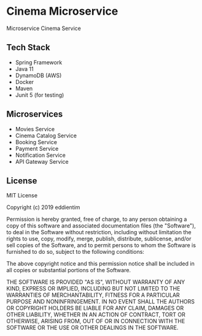 # Cinema Microservice
Microservice Cinema Service


## Tech Stack 
- Spring Framework 
- Java 11 
- DynamoDB (AWS)
- Docker 
- Maven 
- Junit 5 (for testing)

## Microservices

- Movies Service 
- Cinema Catalog Service 
- Booking Service 
- Payment Service 
- Notification Service 
- API Gateway Service 


## License 
MIT License

Copyright (c) 2019 eddientim

Permission is hereby granted, free of charge, to any person obtaining a copy
of this software and associated documentation files (the "Software"), to deal
in the Software without restriction, including without limitation the rights
to use, copy, modify, merge, publish, distribute, sublicense, and/or sell
copies of the Software, and to permit persons to whom the Software is
furnished to do so, subject to the following conditions:

The above copyright notice and this permission notice shall be included in all
copies or substantial portions of the Software.

THE SOFTWARE IS PROVIDED "AS IS", WITHOUT WARRANTY OF ANY KIND, EXPRESS OR
IMPLIED, INCLUDING BUT NOT LIMITED TO THE WARRANTIES OF MERCHANTABILITY,
FITNESS FOR A PARTICULAR PURPOSE AND NONINFRINGEMENT. IN NO EVENT SHALL THE
AUTHORS OR COPYRIGHT HOLDERS BE LIABLE FOR ANY CLAIM, DAMAGES OR OTHER
LIABILITY, WHETHER IN AN ACTION OF CONTRACT, TORT OR OTHERWISE, ARISING FROM,
OUT OF OR IN CONNECTION WITH THE SOFTWARE OR THE USE OR OTHER DEALINGS IN THE
SOFTWARE.
